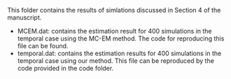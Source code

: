 This folder contains the results of simlations discussed in Section 4 of the manuscript.

* MCEM.dat: contains the estimation result for 400 simulations in the temporal case using the MC-EM method. The code for reproducing this file can be found.
* temporal.dat: contains the estimation results for 400 simulations in the temporal case using our method. This file can be reproduced by the code provided in the code folder.
